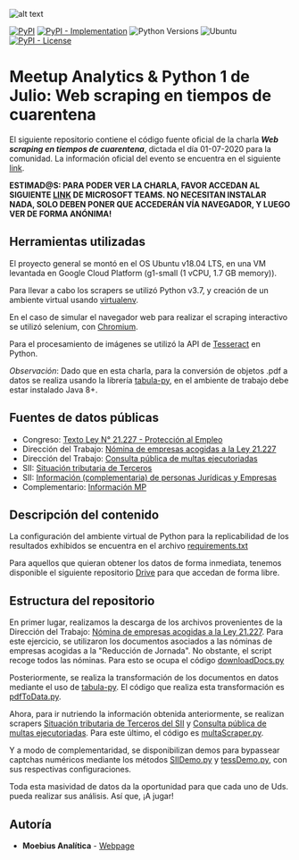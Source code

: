 ![alt text](https://secure.meetupstatic.com/photos/event/8/8/6/5/highres_490894917.jpeg)

[![PyPI](https://img.shields.io/pypi/v/virtualenv?style=flat-square)](https://pypi.org/project/virtualenv)
[![PyPI - Implementation](https://img.shields.io/pypi/implementation/virtualenv?style=flat-square)](https://pypi.org/project/virtualenv)
![Python Versions](https://img.shields.io/badge/Python-3.7-green.svg)
![Ubuntu](https://img.shields.io/badge/Ubuntu-18.04-blue.svg)
[![PyPI - License](https://img.shields.io/pypi/l/virtualenv?style=flat-square)](https://opensource.org/licenses/MIT)


# Meetup Analytics & Python 1 de Julio: Web scraping en tiempos de cuarentena

El siguiente repositorio contiene el código fuente oficial de la charla ***Web scraping en tiempos de cuarentena***, dictada el día 01-07-2020 para la comunidad. La información oficial del evento se encuentra en el siguiente [link](https://www.meetup.com/Analytics-y-Python/events/271358503/).

**ESTIMAD@S: PARA PODER VER LA CHARLA, FAVOR ACCEDAN AL SIGUIENTE [LINK](https://teams.microsoft.com/l/meetup-join/19%3ameeting_NTQxMzVhNWEtZTg4Yi00MzAwLWEyN2UtYmU1ZjAxNTVkYzI3%40thread.v2/0?context=%7b%22Tid%22%3a%224e10e36b-35d4-414f-8c63-664b09936faf%22%2c%22Oid%22%3a%2246a4c223-7c5a-43d3-ba82-80c7af953726%22%2c%22IsBroadcastMeeting%22%3atrue%7d) DE MICROSOFT TEAMS. NO NECESITAN INSTALAR NADA, SOLO DEBEN PONER QUE ACCEDERÁN VÍA NAVEGADOR, Y LUEGO VER DE FORMA ANÓNIMA!**

## Herramientas utilizadas

El proyecto general se montó en el OS Ubuntu v18.04 LTS, en una VM levantada en Google Cloud Platform (g1-small (1 vCPU, 1.7 GB memory)).

Para llevar a cabo los scrapers se utilizó Python v3.7, y creación de un ambiente virtual usando [virtualenv](https://virtualenv.pypa.io/en/latest/installation.html).

En el caso de simular el navegador web para realizar el scraping interactivo se utilizó selenium, con [Chromium](https://chromedriver.chromium.org/).

Para el procesamiento de imágenes se utilizó la API de [Tesseract](https://github.com/tesseract-ocr/tesseract/wiki) en Python.

*Observación*: Dado que en esta charla, para la conversión de objetos .pdf a datos se realiza usando la librería [tabula-py](https://pypi.org/project/tabula-py/), en el ambiente de trabajo debe estar instalado Java 8+.

## Fuentes de datos públicas

* Congreso: [Texto Ley N° 21.227 - Protección al Empleo](https://www.leychile.cl/Navegar?idNorma=1144080)
* Dirección del Trabajo: [Nómina de empresas acogidas a la Ley 21.227](https://www.dt.gob.cl/portal/1626/w3-article-118613.html)
* Dirección del Trabajo: [Consulta pública de multas ejecutoriadas](https://ventanilla.dirtrab.cl/RegistroEmpleador/consultamultas.aspx)
* SII: [Situación tributaria de Terceros](https://zeus.sii.cl/cvc/stc/stc.html)
* SII: [Información (complementaria) de personas Jurídicas y Empresas](http://www.sii.cl/sobre_el_sii/nominapersonasjuridicas.html)
* Complementario: [Información MP](https://api.mercadopublico.cl/modules/api.aspx)

## Descripción del contenido

La configuración del ambiente virtual de Python para la replicabilidad de los resultados exhibidos se encuentra en el archivo [requirements.txt](https://github.com/moebius-analitica/meetup-webscraping/edit/master/requirements.txt)

Para aquellos que quieran obtener los datos de forma inmediata, tenemos disponible el siguiente repositorio [Drive](https://drive.google.com/drive/folders/1WRNEnmRX9uDpkg7SyhW2gd5pplM4FRA4?usp=sharing) para que accedan de forma libre.

## Estructura del repositorio

En primer lugar, realizamos la descarga de los archivos provenientes de la Dirección del Trabajo: [Nómina de empresas acogidas a la Ley 21.227](https://www.dt.gob.cl/portal/1626/w3-article-118613.html). Para este ejercicio, se utilizaron los documentos asociados a las nóminas de empresas acogidas a la "Reducción de Jornada". No obstante, el script recoge todos las nóminas. Para esto se ocupa el código [downloadDocs.py](https://github.com/moebius-analitica/meetup-webscraping/blob/master/src/downloadDocs.py)

Posteriormente, se realiza la transformación de los documentos en datos mediante el uso de [tabula-py](https://pypi.org/project/tabula-py/). El código que realiza esta transformación es [pdfToData.py](https://github.com/moebius-analitica/meetup-webscraping/blob/master/src/pdfToData.py).

Ahora, para ir nutriendo la información obtenida anteriormente, se realizan scrapers [Situación tributaria de Terceros del SII](https://zeus.sii.cl/cvc/stc/stc.html) y [Consulta pública de multas ejecutoriadas](https://ventanilla.dirtrab.cl/RegistroEmpleador/consultamultas.aspx). Para este último, el código es [multaScraper.py](https://github.com/moebius-analitica/meetup-webscraping/blob/master/src/multaScraper.py).

Y a modo de complementaridad, se disponibilizan demos para bypassear captchas numéricos mediante los métodos [SIIDemo.py](https://github.com/moebius-analitica/meetup-webscraping/blob/master/src/SIIDemo.py) y [tessDemo.py](https://github.com/moebius-analitica/meetup-webscraping/blob/master/src/tessDemo.py), con sus respectivas configuraciones.

Toda esta masividad de datos da la oportunidad para que cada uno de Uds. pueda realizar sus análisis. Así que, ¡A jugar!

## Autoría

* **Moebius Analítica** - [Webpage](https://www.moebius-analitica.cl/)

